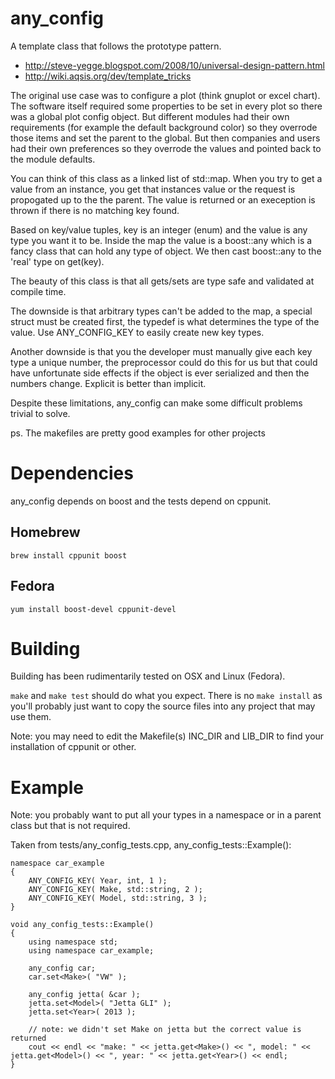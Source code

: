 any_config
=========

A template class that follows the prototype pattern.

* http://steve-yegge.blogspot.com/2008/10/universal-design-pattern.html
* http://wiki.aqsis.org/dev/template_tricks

The original use case was to configure a plot (think gnuplot or excel chart). The software
itself required some properties to be set in every plot so there was a global
plot config object. But different modules had their own requirements (for example
the default background color) so they overrode those items and set the parent to the
global. But then companies and users had their own preferences so they overrode the
values and pointed back to the module defaults.

You can think of this class as a linked list of std::map. When you try to get
a value from an instance, you get that instances value or the request is propogated
up to the the parent. The value is returned or an exeception is thrown if there is
no matching key found.

Based on key/value tuples, key is an integer (enum) and the value is any type you
want it to be. Inside the map the value is a boost::any which is a fancy class
that can hold any type of object. We then cast boost::any to the 'real' type on get<type>(key).

The beauty of this class is that all gets/sets are type safe and validated at compile time.

The downside is that arbitrary types can't be added to the map, a special struct must be
created first, the typedef is what determines the type of the value. Use ANY_CONFIG_KEY to
easily create new key types.

Another downside is that you the developer must manually give each key type a unique number,
the preprocessor could do this for us but that could have unfortunate side effects if the object
is ever serialized and then the numbers change. Explicit is better than implicit.

Despite these limitations, any_config can make some difficult problems trivial to solve.

ps. The makefiles are pretty good examples for other projects

Dependencies
============

any_config depends on boost and the tests depend on cppunit.

Homebrew
--------

	brew install cppunit boost

Fedora
------

	yum install boost-devel cppunit-devel


Building
========

Building has been rudimentarily tested on OSX and Linux (Fedora).

`make` and `make test` should do what you expect. There is no `make install` as you'll probably just
want to copy the source files into any project that may use them.

Note: you may need to edit the Makefile(s) INC_DIR and LIB_DIR to find your installation of cppunit or other.


Example
=======

Note: you probably want to put all your types in a namespace or in a parent class but that is not required.

Taken from tests/any_config_tests.cpp, any_config_tests::Example():

	namespace car_example
	{
		ANY_CONFIG_KEY( Year, int, 1 );
		ANY_CONFIG_KEY( Make, std::string, 2 );
		ANY_CONFIG_KEY( Model, std::string, 3 );
	}

	void any_config_tests::Example()
	{
		using namespace std;
		using namespace car_example;

		any_config car;
		car.set<Make>( "VW" );

		any_config jetta( &car );
		jetta.set<Model>( "Jetta GLI" );
		jetta.set<Year>( 2013 );

		// note: we didn't set Make on jetta but the correct value is returned
		cout << endl << "make: " << jetta.get<Make>() << ", model: " << jetta.get<Model>() << ", year: " << jetta.get<Year>() << endl;
	}

